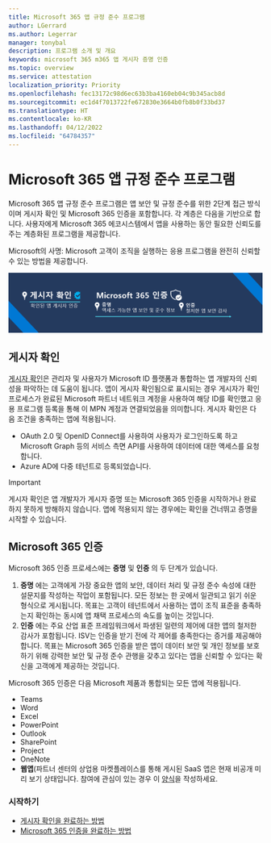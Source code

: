 ```yaml
---
title: Microsoft 365 앱 규정 준수 프로그램
author: LGerrard
ms.author: Legerrar
manager: tonybal
description: 프로그램 소개 및 개요
keywords: microsoft 365 m365 앱 게시자 증명 인증
ms.topic: overview
ms.service: attestation
localization_priority: Priority
ms.openlocfilehash: fec13172c98d6ec63b3ba4160eb04c9b345acb8d
ms.sourcegitcommit: ec1d4f7013722fe672830e3664b0fb8b0f33bd37
ms.translationtype: HT
ms.contentlocale: ko-KR
ms.lasthandoff: 04/12/2022
ms.locfileid: "64784357"
---
```

# <a name="microsoft-365-app-compliance-program"></a>Microsoft 365 앱 규정 준수 프로그램

Microsoft 365 앱 규정 준수 프로그램은 앱 보안 및 규정 준수를 위한 2단계 접근 방식이며 게시자 확인 및 Microsoft 365 인증을 포함합니다. 각 계층은 다음을 기반으로 합니다. 사용자에게 Microsoft 365 에코시스템에서 앱을 사용하는 동안 필요한 신뢰도를 주는 계층화된 프로그램을 제공합니다.  

Microsoft의 사명: Microsoft 고객이 조직을 실행하는 응용 프로그램을 완전히 신뢰할 수 있는 방법을 제공합니다.

![앱 규정 준수에 대한 2계층 접근 방식](media/Microsoft365AppComplianceBanner.png)

## <a name="publisher-verification"></a>게시자 확인

[게시자 확인](/azure/active-directory/develop/publisher-verification-overview)은 관리자 및 사용자가 Microsoft ID 플랫폼과 통합하는 앱 개발자의 신뢰성을 파악하는 데 도움이 됩니다. 앱이 게시자 확인됨으로 표시되는 경우 게시자가 확인 프로세스가 완료된 Microsoft 파트너 네트워크 계정을 사용하여 해당 ID를 확인했고 응용 프로그램 등록을 통해 이 MPN 계정과 연결되었음을 의미합니다.
게시자 확인은 다음 조건을 충족하는 앱에 적용됩니다.  
- OAuth 2.0 및 OpenID Connect를 사용하여 사용자가 로그인하도록 하고 Microsoft Graph 등의 서비스 측면 API를 사용하여 데이터에 대한 액세스를 요청합니다. 
- Azure AD에 다중 테넌트로 등록되었습니다.  

> [!IMPORTANT]
> 게시자 확인은 앱 개발자가 게시자 증명 또는 Microsoft 365 인증을 시작하거나 완료하지 못하게 방해하지 않습니다. 앱에 적용되지 않는 경우에는 확인을 건너뛰고 증명을 시작할 수 있습니다.

## <a name="microsoft-365-certification"></a>Microsoft 365 인증
Microsoft 365 인증 프로세스에는 **증명** 및 **인증** 의 두 단계가 있습니다.
1.  **증명** 에는 고객에게 가장 중요한 앱의 보안, 데이터 처리 및 규정 준수 속성에 대한 설문지를 작성하는 작업이 포함됩니다. 모든 정보는 한 곳에서 일관되고 읽기 쉬운 형식으로 게시됩니다. 목표는 고객이 테넌트에서 사용하는 앱이 조직 표준을 충족하는지 확인하는 동시에 앱 채택 프로세스의 속도를 높이는 것입니다.
1.  **인증** 에는 주요 산업 표준 프레임워크에서 파생된 일련의 제어에 대한 앱의 철저한 감사가 포함됩니다. ISV는 인증을 받기 전에 각 제어를 충족한다는 증거를 제공해야 합니다. 목표는 Microsoft 365 인증을 받은 앱이 데이터 보안 및 개인 정보를 보호하기 위해 강력한 보안 및 규정 준수 관행을 갖추고 있다는 앱을 신뢰할 수 있다는 확신을 고객에게 제공하는 것입니다.


Microsoft 365 인증은 다음 Microsoft 제품과 통합되는 모든 앱에 적용됩니다.
-   Teams
-   Word
-   Excel
-   PowerPoint 
-   Outlook
- SharePoint
- Project
- OneNote
- **웹앱**(파트너 센터의 상업용 마켓플레이스를 통해 게시된 SaaS 앱은 현재 비공개 미리 보기 상태입니다. 참여에 관심이 있는 경우 이 [양식](https://forms.microsoft.com/Pages/ResponsePage.aspx?id=v4j5cvGGr0GRqy180BHbR3Om82jEdWlAkFiVJRhmM_xUQkY0SjVVOVVLR0RUN0RYNlRWMDRTSjVQRy4u)을 작성하세요.

### <a name="get-started"></a>시작하기
- [게시자 확인을 완료하는 방법](/azure/active-directory/develop/mark-app-as-publisher-verified)
- [Microsoft 365 인증을 완료하는 방법](/microsoft-365-app-certification/docs/certification)

